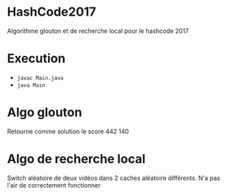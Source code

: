 # HashCode2017

Algorithme glouton et de recherche local pour le hashcode 2017

# Execution

- `javac Main.java`
- `java Main`

# Algo glouton

Retourne comme solution le score 442 140

# Algo de recherche local

Switch aléatoire de deux vidéos dans 2 caches aléatoire différents.
N'a pas l'air de correctement fonctionner